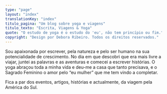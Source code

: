 ```yaml
---
type: "page"
layout: "index"
translationKey: "index"
titulo_pagina: "Um blog sobre yoga e viagens"
titulo_texto: "Escrita, Viagens & Yoga"
quote: "O estudo de yoga é o estudo do 'eu', não tem princípio ou fim."
copyright: "Design por Debora Ribeiro. Todos os direitos reservados."
---
```

Sou apaixonada por escrever, pela natureza e pelo ser humano na sua potencialidade de crescimento.
No dia em que descobri que era mais livre a viajar, juntei as palavras e as aventuras e comecei a escrever histórias. O yoga abraçou toda a minha vida e deu-me a casa que tanto precisava, e o Sagrado Feminino o amor pelo “eu mulher” que me tem vindo a completar.

Fica a par dos eventos, artigos, histórias e actualmente, da viagem pela América do Sul.
